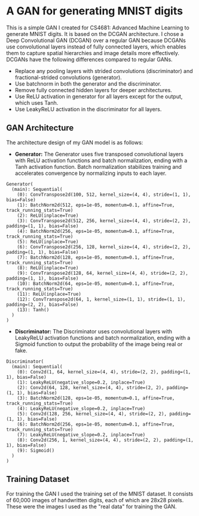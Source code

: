 # A GAN for generating MNIST digits

This is a simple GAN I created for CS4681: Advanced Machine Learning to generate MNIST digits. It is based on the DCGAN architecture. I chose a Deep Convolutional GAN (DCGAN) over a regular GAN because DCGANs use convolutional layers instead of fully connected layers, which enables them to capture spatial hierarchies and image details more effectively. DCGANs have the following differences compared to regular GANs.

- Replace any pooling layers with strided convolutions (discriminator) and fractional-strided convolutions (generator).
- Use batchnorm in both the generator and the discriminator.
- Remove fully connected hidden layers for deeper architectures.
- Use ReLU activation in generator for all layers except for the output, which uses Tanh.
- Use LeakyReLU activation in the discriminator for all layers.

## GAN Architecture

The architecture design of my GAN model is as follows:

- **Generator:** The Generator uses five transposed convolutional layers with ReLU activation functions and batch normalization, ending with a Tanh activation function. Batch normalization stabilizes training and accelerates convergence by normalizing inputs to each layer.

```
Generator(
  (main): Sequential(
    (0): ConvTranspose2d(100, 512, kernel_size=(4, 4), stride=(1, 1), bias=False)
    (1): BatchNorm2d(512, eps=1e-05, momentum=0.1, affine=True, track_running_stats=True)
    (2): ReLU(inplace=True)
    (3): ConvTranspose2d(512, 256, kernel_size=(4, 4), stride=(2, 2), padding=(1, 1), bias=False)
    (4): BatchNorm2d(256, eps=1e-05, momentum=0.1, affine=True, track_running_stats=True)
    (5): ReLU(inplace=True)
    (6): ConvTranspose2d(256, 128, kernel_size=(4, 4), stride=(2, 2), padding=(1, 1), bias=False)
    (7): BatchNorm2d(128, eps=1e-05, momentum=0.1, affine=True, track_running_stats=True)
    (8): ReLU(inplace=True)
    (9): ConvTranspose2d(128, 64, kernel_size=(4, 4), stride=(2, 2), padding=(1, 1), bias=False)
    (10): BatchNorm2d(64, eps=1e-05, momentum=0.1, affine=True, track_running_stats=True)
    (11): ReLU(inplace=True)
    (12): ConvTranspose2d(64, 1, kernel_size=(1, 1), stride=(1, 1), padding=(2, 2), bias=False)
    (13): Tanh()
  )
)
```

- **Discriminator:** The Discriminator uses convolutional layers with LeakyReLU activation functions and batch normalization, ending with a Sigmoid function to output the probability of the image being real or fake.

```
Discriminator(
  (main): Sequential(
    (0): Conv2d(1, 64, kernel_size=(4, 4), stride=(2, 2), padding=(1, 1), bias=False)
    (1): LeakyReLU(negative_slope=0.2, inplace=True)
    (2): Conv2d(64, 128, kernel_size=(4, 4), stride=(2, 2), padding=(1, 1), bias=False)
    (3): BatchNorm2d(128, eps=1e-05, momentum=0.1, affine=True, track_running_stats=True)
    (4): LeakyReLU(negative_slope=0.2, inplace=True)
    (5): Conv2d(128, 256, kernel_size=(4, 4), stride=(2, 2), padding=(1, 1), bias=False)
    (6): BatchNorm2d(256, eps=1e-05, momentum=0.1, affine=True, track_running_stats=True)
    (7): LeakyReLU(negative_slope=0.2, inplace=True)
    (8): Conv2d(256, 1, kernel_size=(4, 4), stride=(2, 2), padding=(1, 1), bias=False)
    (9): Sigmoid()
  )
)
```

## **Training Dataset**

For training the GAN I used the training set of the MNIST dataset. It consists of 60,000 images of handwritten digits, each of which are 28x28 pixels. These were the images I used as the "real data" for training the GAN.
